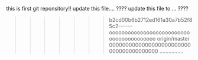 this is first git reponsitory!!
update this file....      ????
update this file to ...   ????
>>>>>>> b2cd00b6b2712ed161a30a7b52f85c2------
ooooooooooooooooooooooooooooooooooooooooo
>>>>>>> origin/master
0000000000000000000000000000000000000000
................
